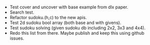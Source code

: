 - Test cover and uncover with base example from dlx paper.
- Search test.
- Refactor sudoku.(h,c) to the new apis.
- Test 2d sudoku bool array (both base and with givens).
- Test sudoku solving (given sudoku db including 2x2, 3x3 and 4x4).
- Redo this list from there. Maybe publish and keep this using github issues.